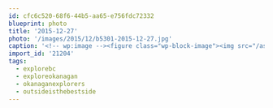 ```yaml
---
id: cfc6c520-68f6-44b5-aa65-e756fdc72332
blueprint: photo
title: '2015-12-27'
photo: '/images/2015/12/b5301-2015-12-27.jpg'
caption: '<!-- wp:image --><figure class="wp-block-image"><img src="/assets/images/2015/12/b5301-2015-12-27.jpg" /></figure><!-- /wp:image --><!-- wp:paragraph --><p>Make your own tracks. #outsideisthebestside #explorebc #exploreokanagan #okanaganexplorers</p><!-- /wp:paragraph -->'
import_id: '21204'
tags:
  - explorebc
  - exploreokanagan
  - okanaganexplorers
  - outsideisthebestside
---
```

